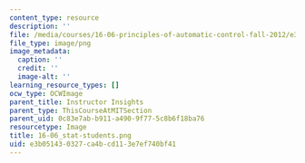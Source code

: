 ```yaml
---
content_type: resource
description: ''
file: /media/courses/16-06-principles-of-automatic-control-fall-2012/e3b051430327ca4bcd113e7ef740bf41_16-06_stat-students.png
file_type: image/png
image_metadata:
  caption: ''
  credit: ''
  image-alt: ''
learning_resource_types: []
ocw_type: OCWImage
parent_title: Instructor Insights
parent_type: ThisCourseAtMITSection
parent_uid: 0c83e7ab-b911-a490-9f77-5c8b6f18ba76
resourcetype: Image
title: 16-06_stat-students.png
uid: e3b05143-0327-ca4b-cd11-3e7ef740bf41
---
```

